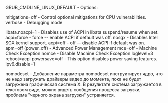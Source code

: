 GRUB_CMDLINE_LINUX_DEFAULT - Options:

mitigations=off			- Control optional mitigations for CPU vulnerabilities.
verbose					- Debugging mode

libata.noacpi=1			- Disables use of ACPI in libata suspend/resume when set.
acpi=force				- force -- enable ACPI if default was off.
nosgx					- Disables Intel SGX kernel support.
acpi=off					- off -- disable ACPI if default was on.
apm=off (power_off)		- Advanced Power Management
mce=off					- Machine Check Exception
nomce					- Disable Machine Check Exception
loglevel=3
reboot=acpi
powersave=off			- This option disables power saving features.
ipv6.disable=1

nomodeset - Добавление параметра nomodeset инструктирует ядро, что не надо загружать драйверы видео до момента, пока не будет загружена графическая система X. В результате система загружается в текстовом виде, можно видеть сообщения процесса загрузки, проблема "черного экрана загрузки" устраняется.

